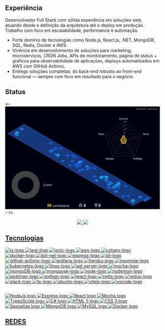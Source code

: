 ## Experiência

<p>
  Desenvolvedor Full Stack com sólida experiência em soluções web, atuando desde a definição da arquitetura até o deploy em produção. Trabalho com foco em escalabilidade, performance e automação.
</p>

<ul>
 <li>Forte domínio de tecnologias como Node.js, React.js, .NET, MongoDB, SQL, Redis, Docker e AWS.</li>
 <li>Vivência em desenvolvimento de soluções para marketing, microserviços, CRON Jobs, APIs de monitoramento, página de status + gráficos para observabilidade de aplicações, deploys automatizados em AWS com GitHub Actions.</li>
 <li>Entrego soluções completas: do back-end robusto ao front-end funcional — sempre com foco em resultado para o negócio.</li>
</ul>

## Status
<-- ![Status](https://github.com/JVLENNY10/JVLENNY10/blob/main/profile-3d-contrib/profile-night-view.svg) --!>

<div align="center">
  <a href="https://github.com/JVLENNY10">
  <img height="180em" src="https://github-readme-stats.vercel.app/api?username=JVLENNY10&show_icons=true&theme=dracula&include_all_commits=true&count_private=true"/>
  <img height="180em" src="https://github-readme-stats.vercel.app/api/top-langs/?username=JVLENNY10&layout=compact&langs_count=7&theme=dracula"/>
</div>

## Tecnologias

<div align="left">
  <img alt="js-logo" height="50" src="https://cdn.jsdelivr.net/gh/devicons/devicon@latest/icons/javascript/javascript-original.svg" width="50" />
  
  <img alt="jest-logo" height="50" src="https://cdn.jsdelivr.net/gh/devicons/devicon@latest/icons/jest/jest-plain.svg" width="50" />
  
  <img alt="ionic-logo" height="50" src="https://cdn.jsdelivr.net/gh/devicons/devicon@latest/icons/ionic/ionic-original-wordmark.svg" width="50" />
  
  <img alt="aws-logo" height="50" src="https://cdn.jsdelivr.net/gh/devicons/devicon@latest/icons/amazonwebservices/amazonwebservices-plain-wordmark.svg" width="50" />

  <img alt="csharp-logo" height="50" src="https://cdn.jsdelivr.net/gh/devicons/devicon@latest/icons/csharp/csharp-original.svg" width="50" />
          
  <img alt="docker-logo" height="50" src="https://cdn.jsdelivr.net/gh/devicons/devicon@latest/icons/docker/docker-plain-wordmark.svg" width="50" />

  <img alt="dot-net-logo" height="50" src="https://cdn.jsdelivr.net/gh/devicons/devicon@latest/icons/dot-net/dot-net-plain-wordmark.svg" width="50" />

  <img alt="express-logo" height="50" src="https://cdn.jsdelivr.net/gh/devicons/devicon@latest/icons/express/express-original-wordmark.svg" width="50" />

  <img alt="git-logo" height="50" src="https://cdn.jsdelivr.net/gh/devicons/devicon@latest/icons/git/git-original-wordmark.svg" width="50" />

  <img alt="github-actions-logo" height="50" src="https://cdn.jsdelivr.net/gh/devicons/devicon@latest/icons/githubactions/githubactions-plain.svg" width="50" />

  <img alt="grafana-logo" height="50" src="https://cdn.jsdelivr.net/gh/devicons/devicon@latest/icons/grafana/grafana-plain-wordmark.svg" width="50" />
          
  <img alt="heroku-logo" height="50" src="https://cdn.jsdelivr.net/gh/devicons/devicon@latest/icons/heroku/heroku-plain-wordmark.svg" width="50" />
  
  <img alt="insomnia-logo" height="50" src="https://cdn.jsdelivr.net/gh/devicons/devicon@latest/icons/insomnia/insomnia-original-wordmark.svg" width="50" />
          
  <img alt="kubernetes-logo" height="50" src="https://cdn.jsdelivr.net/gh/devicons/devicon@latest/icons/kubernetes/kubernetes-plain-wordmark.svg" width="50" />

  <img alt="linux-logo" height="50" src="https://cdn.jsdelivr.net/gh/devicons/devicon@latest/icons/linux/linux-original.svg" width="50" />

  <img alt="sql-server-logo" height="50" src="https://cdn.jsdelivr.net/gh/devicons/devicon@latest/icons/microsoftsqlserver/microsoftsqlserver-plain-wordmark.svg" width="50" />

  <img alt="mocha-logo" height="50" src="https://cdn.jsdelivr.net/gh/devicons/devicon@latest/icons/mocha/mocha-original.svg" width="50" />
  
  <img alt="mongoDB-logo" height="50" src="https://cdn.jsdelivr.net/gh/devicons/devicon@latest/icons/mongodb/mongodb-plain-wordmark.svg" width="50" />

  <img alt="mongoose-logo" height="50" src="https://cdn.jsdelivr.net/gh/devicons/devicon@latest/icons/mongoose/mongoose-original-wordmark.svg" width="50" />
  
  <img alt="node-logo" height="50" src="https://cdn.jsdelivr.net/gh/devicons/devicon@latest/icons/nodejs/nodejs-plain-wordmark.svg" width="50" />

  <img alt="nodemon-logo" height="50" src="https://cdn.jsdelivr.net/gh/devicons/devicon@latest/icons/nodemon/nodemon-original.svg" width="50" />

  <img alt="postman-logo" height="50" src="https://cdn.jsdelivr.net/gh/devicons/devicon@latest/icons/postman/postman-original-wordmark.svg" width="50" />

  <img alt="python-logo" height="50" src="https://cdn.jsdelivr.net/gh/devicons/devicon@latest/icons/python/python-original-wordmark.svg" width="50" />
          
  <img alt="react-logo" height="50" src="https://cdn.jsdelivr.net/gh/devicons/devicon@latest/icons/react/react-original-wordmark.svg" width="50" />

  <img alt="redis-logo" height="50" src="https://cdn.jsdelivr.net/gh/devicons/devicon@latest/icons/redis/redis-plain-wordmark.svg" width="50" />
          
  <img alt="redux-logo" height="50" src="https://cdn.jsdelivr.net/gh/devicons/devicon@latest/icons/redux/redux-original.svg" width="50" />

  <img alt="slack-logo" height="50" src="https://cdn.jsdelivr.net/gh/devicons/devicon@latest/icons/slack/slack-original-wordmark.svg" width="50" />

  <img alt="ts-logo" height="50" src="https://cdn.jsdelivr.net/gh/devicons/devicon@latest/icons/typescript/typescript-original.svg" width="50" />

  <img alt="ubunto-logo" height="50" src="https://cdn.jsdelivr.net/gh/devicons/devicon@latest/icons/ubuntu/ubuntu-original-wordmark.svg" width="50" />

  <img alt="vitejs-logo" height="50" src="https://cdn.jsdelivr.net/gh/devicons/devicon@latest/icons/vitejs/vitejs-original.svg" width="50" />
          
  <img alt="vscode-logo" height="50" src="https://cdn.jsdelivr.net/gh/devicons/devicon@latest/icons/vscode/vscode-original-wordmark.svg" width="50" />
          
  ##
          
  <img src="https://cdn.jsdelivr.net/gh/devicons/devicon/icons/nodejs/nodejs-original.svg" height="40" width="52" alt="NodeJs logo" />
  <img src="https://cdn.jsdelivr.net/gh/devicons/devicon/icons/express/express-original.svg" height="40" width="52" alt="Express logo" />
  <img src="https://cdn.jsdelivr.net/gh/devicons/devicon/icons/react/react-original.svg" height="40" width="52" alt="React logo" />
  <img src="https://cdn.jsdelivr.net/gh/devicons/devicon/icons/mocha/mocha-plain.svg" height="40" width="52" alt="Mocha logo" />
  <img src="https://cdn.jsdelivr.net/gh/devicons/devicon/icons/typescript/typescript-original.svg" height="40" width="52" alt="TypesScript logo" />
  <img src="https://upload.wikimedia.org/wikipedia/commons/b/bd/Logo_C_sharp.svg" height="40" width="52" alt="C# logo" />
  <img src="https://cdn.jsdelivr.net/gh/devicons/devicon/icons/html5/html5-original.svg" height="40" width="52" alt="HTML 5 logo" />
  <img src="https://cdn.jsdelivr.net/gh/devicons/devicon/icons/css3/css3-original.svg" height="40" width="52" alt="CSS 3 logo" />
  <img src="https://cdn.jsdelivr.net/gh/devicons/devicon/icons/sequelize/sequelize-original.svg" height="40" width="52" alt="Sequelize logo" />
  <img src="https://cdn.jsdelivr.net/gh/devicons/devicon/icons/mongodb/mongodb-original.svg" height="40" width="52" alt="MongoDB logo" />
  <img src="https://cdn.jsdelivr.net/gh/devicons/devicon/icons/mysql/mysql-original.svg" height="40" width="52" alt="MySQL logo" />
  <img src="https://cdn.jsdelivr.net/gh/devicons/devicon/icons/docker/docker-original.svg" height="40" width="52" alt="Docker logo" />
</div>

## REDES
